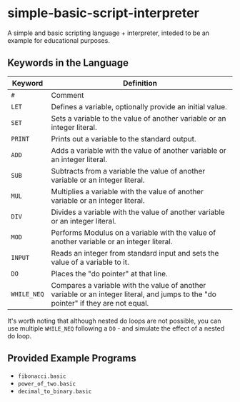 # simple-basic-script-interpreter
A simple and basic scripting language + interpreter, inteded to be an example for educational purposes.
## Keywords in the Language
|Keyword|Definition|
|---|---|
|`#`|Comment|
|`LET`|Defines a variable, optionally provide an initial value.|
|`SET`|Sets a variable to the value of another variable or an integer literal.|
|`PRINT`|Prints out a variable to the standard output.|
|`ADD`|Adds a variable with the value of another variable or an integer literal.|
|`SUB`|Subtracts from a variable the value of another variable or an integer literal.|
|`MUL`|Multiplies a variable with the value of another variable or an integer literal.|
|`DIV`|Divides a variable with the value of another variable or an integer literal.|
|`MOD`|Performs Modulus on a variable with the value of another variable or an integer literal.|
|`INPUT`|Reads an integer from standard input and sets the value of a variable to it.|
|`DO`|Places the "do pointer" at that line.|
|`WHILE_NEQ`|Compares a variable with the value of another variable or an integer literal, and jumps to the "do pointer" if they are not equal.|
It's worth noting that although nested do loops are not possible, you can use multiple `WHILE_NEQ` following a `DO` - and simulate the effect of a nested do loop.
## Provided Example Programs
* `fibonacci.basic`
* `power_of_two.basic`
* `decimal_to_binary.basic`
